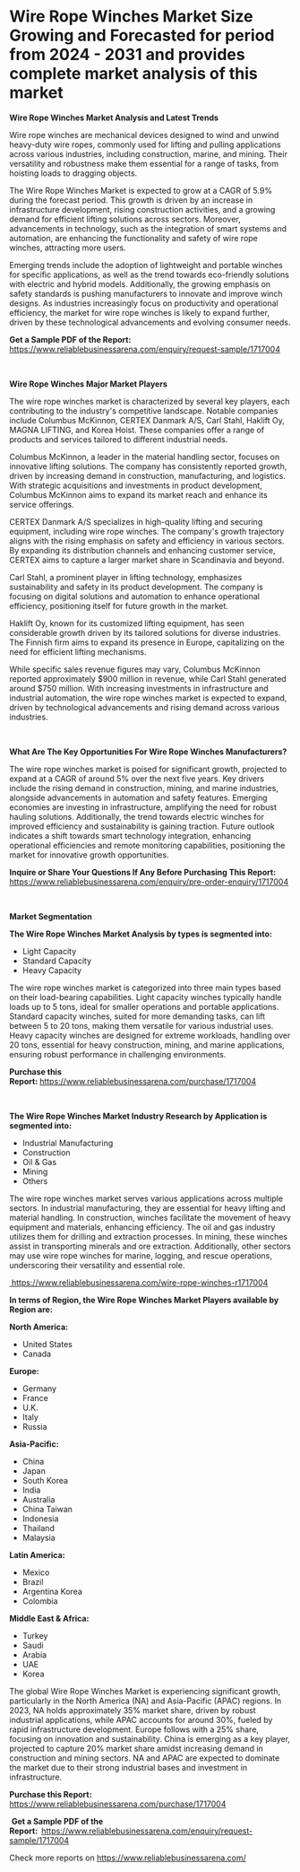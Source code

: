 <p><h1>Wire Rope Winches Market Size Growing and Forecasted for period from 2024 - 2031 and provides complete market analysis of this market</h1></p><p><strong>Wire Rope Winches Market Analysis and Latest Trends</strong></p>
<p><p>Wire rope winches are mechanical devices designed to wind and unwind heavy-duty wire ropes, commonly used for lifting and pulling applications across various industries, including construction, marine, and mining. Their versatility and robustness make them essential for a range of tasks, from hoisting loads to dragging objects.</p><p>The Wire Rope Winches Market is expected to grow at a CAGR of 5.9% during the forecast period. This growth is driven by an increase in infrastructure development, rising construction activities, and a growing demand for efficient lifting solutions across sectors. Moreover, advancements in technology, such as the integration of smart systems and automation, are enhancing the functionality and safety of wire rope winches, attracting more users.</p><p>Emerging trends include the adoption of lightweight and portable winches for specific applications, as well as the trend towards eco-friendly solutions with electric and hybrid models. Additionally, the growing emphasis on safety standards is pushing manufacturers to innovate and improve winch designs. As industries increasingly focus on productivity and operational efficiency, the market for wire rope winches is likely to expand further, driven by these technological advancements and evolving consumer needs.</p></p>
<p><strong>Get a Sample PDF of the Report:&nbsp;</strong> <a href="https://www.reliablebusinessarena.com/enquiry/request-sample/1717004?utm_campaign=1892&utm_medium=2&utm_source=Github&utm_content=ia&utm_term=28122024&utm_id=wire-rope-winches">https://www.reliablebusinessarena.com/enquiry/request-sample/1717004</a></p>
<p>&nbsp;</p>
<p><strong>Wire Rope Winches Major Market Players</strong></p>
<p><p>The wire rope winches market is characterized by several key players, each contributing to the industry's competitive landscape. Notable companies include Columbus McKinnon, CERTEX Danmark A/S, Carl Stahl, Haklift Oy, MAGNA LIFTING, and Korea Hoist. These companies offer a range of products and services tailored to different industrial needs.</p><p>Columbus McKinnon, a leader in the material handling sector, focuses on innovative lifting solutions. The company has consistently reported growth, driven by increasing demand in construction, manufacturing, and logistics. With strategic acquisitions and investments in product development, Columbus McKinnon aims to expand its market reach and enhance its service offerings.</p><p>CERTEX Danmark A/S specializes in high-quality lifting and securing equipment, including wire rope winches. The company's growth trajectory aligns with the rising emphasis on safety and efficiency in various sectors. By expanding its distribution channels and enhancing customer service, CERTEX aims to capture a larger market share in Scandinavia and beyond.</p><p>Carl Stahl, a prominent player in lifting technology, emphasizes sustainability and safety in its product development. The company is focusing on digital solutions and automation to enhance operational efficiency, positioning itself for future growth in the market. </p><p>Haklift Oy, known for its customized lifting equipment, has seen considerable growth driven by its tailored solutions for diverse industries. The Finnish firm aims to expand its presence in Europe, capitalizing on the need for efficient lifting mechanisms.</p><p>While specific sales revenue figures may vary, Columbus McKinnon reported approximately $900 million in revenue, while Carl Stahl generated around $750 million. With increasing investments in infrastructure and industrial automation, the wire rope winches market is expected to expand, driven by technological advancements and rising demand across various industries.</p></p>
<p>&nbsp;</p>
<p><strong>What Are The Key Opportunities For Wire Rope Winches Manufacturers?</strong></p>
<p><p>The wire rope winches market is poised for significant growth, projected to expand at a CAGR of around 5% over the next five years. Key drivers include the rising demand in construction, mining, and marine industries, alongside advancements in automation and safety features. Emerging economies are investing in infrastructure, amplifying the need for robust hauling solutions. Additionally, the trend towards electric winches for improved efficiency and sustainability is gaining traction. Future outlook indicates a shift towards smart technology integration, enhancing operational efficiencies and remote monitoring capabilities, positioning the market for innovative growth opportunities.</p></p>
<p><strong>Inquire or Share Your Questions If Any Before Purchasing This Report:</strong> <a href="https://www.reliablebusinessarena.com/enquiry/pre-order-enquiry/1717004?utm_campaign=1892&utm_medium=2&utm_source=Github&utm_content=ia&utm_term=28122024&utm_id=wire-rope-winches">https://www.reliablebusinessarena.com/enquiry/pre-order-enquiry/1717004</a></p>
<p>&nbsp;</p>
<p><strong>Market Segmentation</strong></p>
<p><strong>The Wire Rope Winches Market Analysis by types is segmented into:</strong></p>
<p><ul><li>Light Capacity</li><li>Standard Capacity</li><li>Heavy Capacity</li></ul></p>
<p><p>The wire rope winches market is categorized into three main types based on their load-bearing capabilities. Light capacity winches typically handle loads up to 5 tons, ideal for smaller operations and portable applications. Standard capacity winches, suited for more demanding tasks, can lift between 5 to 20 tons, making them versatile for various industrial uses. Heavy capacity winches are designed for extreme workloads, handling over 20 tons, essential for heavy construction, mining, and marine applications, ensuring robust performance in challenging environments.</p></p>
<p><strong>Purchase this Report:&nbsp;</strong><a href="https://www.reliablebusinessarena.com/purchase/1717004?utm_campaign=1892&utm_medium=2&utm_source=Github&utm_content=ia&utm_term=28122024&utm_id=wire-rope-winches">https://www.reliablebusinessarena.com/purchase/1717004</a></p>
<p>&nbsp;</p>
<p><strong>The Wire Rope Winches Market Industry Research by Application is segmented into:</strong></p>
<p><ul><li>Industrial Manufacturing</li><li>Construction</li><li>Oil & Gas</li><li>Mining</li><li>Others</li></ul></p>
<p><p>The wire rope winches market serves various applications across multiple sectors. In industrial manufacturing, they are essential for heavy lifting and material handling. In construction, winches facilitate the movement of heavy equipment and materials, enhancing efficiency. The oil and gas industry utilizes them for drilling and extraction processes. In mining, these winches assist in transporting minerals and ore extraction. Additionally, other sectors may use wire rope winches for marine, logging, and rescue operations, underscoring their versatility and essential role.</p></p>
<p><a href="https://www.reliablebusinessarena.com/wire-rope-winches-r1717004?utm_campaign=1892&utm_medium=2&utm_source=Github&utm_content=ia&utm_term=28122024&utm_id=wire-rope-winches">&nbsp;https://www.reliablebusinessarena.com/wire-rope-winches-r1717004</a></p>
<p><strong>In terms of Region, the Wire Rope Winches Market Players available by Region are:</strong></p>
<p>
    <p> <strong> North America: </strong>
        <ul>
            <li>United States</li>
            <li>Canada</li>
        </ul>
        </p> 
    <p> <strong> Europe: </strong>
        <ul>
            <li>Germany</li>
            <li>France</li>
            <li>U.K.</li>
            <li>Italy</li>
            <li>Russia</li>
        </ul>
        </p> 
    <p> <strong> Asia-Pacific: </strong>
        <ul>
            <li>China</li>
            <li>Japan</li>
            <li>South Korea</li>
            <li>India</li>
            <li>Australia</li>
            <li>China Taiwan</li>
            <li>Indonesia</li>
            <li>Thailand</li>
            <li>Malaysia</li>
        </ul>
        </p> 
    <p> <strong> Latin America: </strong>
        <ul>
            <li>Mexico</li>
            <li>Brazil</li>
            <li>Argentina Korea</li>
            <li>Colombia</li>
        </ul>
        </p> 
    <p> <strong> Middle East & Africa: </strong>
        <ul>
            <li>Turkey</li>
            <li>Saudi</li>
            <li>Arabia</li>
            <li>UAE</li>
            <li>Korea</li>
        </ul>
    </p>
    </p>
<p><p>The global Wire Rope Winches Market is experiencing significant growth, particularly in the North America (NA) and Asia-Pacific (APAC) regions. In 2023, NA holds approximately 35% market share, driven by robust industrial applications, while APAC accounts for around 30%, fueled by rapid infrastructure development. Europe follows with a 25% share, focusing on innovation and sustainability. China is emerging as a key player, projected to capture 20% market share amidst increasing demand in construction and mining sectors. NA and APAC are expected to dominate the market due to their strong industrial bases and investment in infrastructure.</p></p>
<p><strong>Purchase this Report: </strong><a href="https://www.reliablebusinessarena.com/purchase/1717004?utm_campaign=1892&utm_medium=2&utm_source=Github&utm_content=ia&utm_term=28122024&utm_id=wire-rope-winches">https://www.reliablebusinessarena.com/purchase/1717004</a></p>
<p>&nbsp;<strong>Get a Sample PDF of the Report:&nbsp;&nbsp;</strong><a href="https://www.reliablebusinessarena.com/enquiry/request-sample/1717004?utm_campaign=1892&utm_medium=2&utm_source=Github&utm_content=ia&utm_term=28122024&utm_id=wire-rope-winches">https://www.reliablebusinessarena.com/enquiry/request-sample/1717004</a></p>
<p><strong></strong></p>
<p>Check more reports on <a href="https://www.reliablebusinessarena.com/?utm_campaign=1892&utm_medium=2&utm_source=Github&utm_content=ia&utm_term=28122024&utm_id=wire-rope-winches">https://www.reliablebusinessarena.com/</a></p>